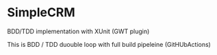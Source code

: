 # SimpleCRM
BDD/TDD implementation with XUnit (GWT plugin)

This is BDD / TDD duouble loop with full build pipeleine (GitHUbActions)


